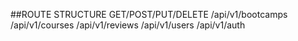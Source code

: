 ##ROUTE STRUCTURE
GET/POST/PUT/DELETE
/api/v1/bootcamps
/api/v1/courses
/api/v1/reviews
/api/v1/users
/api/v1/auth